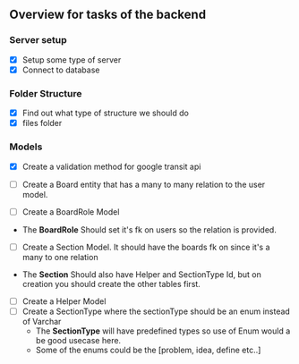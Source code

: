 ## Overview for tasks of the backend

### Server setup
 *[X] Setup some type of server
 *[X] Connect to database
### Folder Structure
 *[X] Find out what type of structure we should do
 *[X] files folder
### Models
 *[X] Create a validation method for google transit api

 *[ ] Create a Board entity that has a many to many relation to the user model.
 *[ ] Create a BoardRole Model
  * The **BoardRole** Should set it's fk on users so the relation is provided.
 *[ ] Create a Section Model. It should have the boards fk on since it's a many to one relation
  * The **Section** Should also have Helper and SectionType Id, but on creation you should create the other tables first.
 *[ ] Create a Helper Model 
 *[ ] Create a SectionType where the sectionType should be an enum instead of Varchar
   * The **SectionType** will have predefined types so use of Enum would a be good usecase here.
   * Some of the enums could be the [problem, idea, define etc..]
